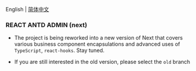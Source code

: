 English | [简体中文](./README.zh_CN.md)

### REACT ANTD ADMIN (next)

- The project is being reworked into a new version of Next that covers various business component encapsulations and advanced uses of  `TypeScript`, `react-hooks`. Stay tuned.


- If you are still interested in the old version, please select the `old` branch